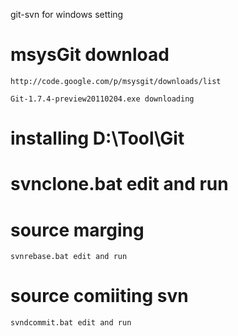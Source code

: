 git-svn for windows setting

# msysGit download
	http://code.google.com/p/msysgit/downloads/list
	
	Git-1.7.4-preview20110204.exe downloading

# installing D:\Tool\Git
# svnclone.bat edit and run

# source marging
	svnrebase.bat edit and run

# source comiiting svn
	svndcommit.bat edit and run

